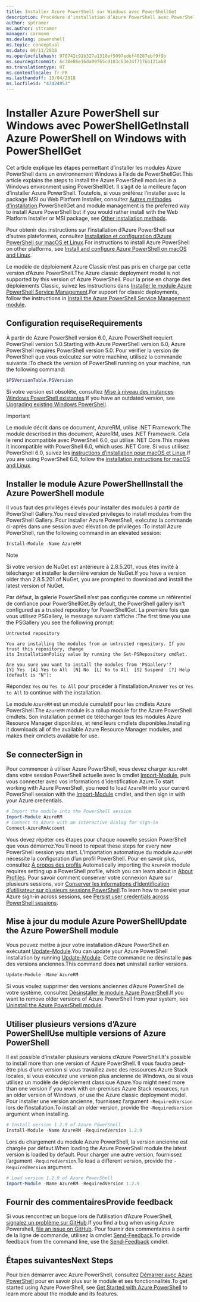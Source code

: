 ```yaml
---
title: Installer Azure PowerShell sur Windows avec PowerShellGet
description: Procédure d’installation d’Azure PowerShell avec PowerShellGet
author: sptramer
ms.author: sttramer
manager: carmonm
ms.devlang: powershell
ms.topic: conceptual
ms.date: 09/11/2018
ms.openlocfilehash: 970742c91b327a1310ef5097edef40287ebf9f9b
ms.sourcegitcommit: 6c38e86e16da99f65cd183c63e34f7176b121ab8
ms.translationtype: HT
ms.contentlocale: fr-FR
ms.lasthandoff: 10/04/2018
ms.locfileid: "47424953"
---
```

# <a name="install-azure-powershell-on-windows-with-powershellget"></a><span data-ttu-id="8f917-103">Installer Azure PowerShell sur Windows avec PowerShellGet</span><span class="sxs-lookup"><span data-stu-id="8f917-103">Install Azure PowerShell on Windows with PowerShellGet</span></span>

<span data-ttu-id="8f917-104">Cet article explique les étapes permettant d’installer les modules Azure PowerShell dans un environnement Windows à l’aide de PowerShellGet.</span><span class="sxs-lookup"><span data-stu-id="8f917-104">This article explains the steps to install the Azure PowerShell modules in a Windows environment using PowerShellGet.</span></span> <span data-ttu-id="8f917-105">Il s’agit de la meilleure façon d’installer Azure PowerShell. Toutefois, si vous préférez l’installer avec le package MSI ou Web Platform Installer, consultez [Autres méthodes d’installation](other-install.md).</span><span class="sxs-lookup"><span data-stu-id="8f917-105">PowerShellGet and module management is the preferred way to install Azure PowerShell but if you would rather install with the Web Platform Installer or MSI package, see [Other installation methods](other-install.md).</span></span>

<span data-ttu-id="8f917-106">Pour obtenir des instructions sur l’installation d’Azure PowerShell sur d’autres plateformes, consultez [Installation et configuration d’Azure PowerShell sur macOS et Linux](install-azurermps-maclinux.md).</span><span class="sxs-lookup"><span data-stu-id="8f917-106">For instructions to install Azure PowerShell on other platforms, see [Install and configure Azure PowerShell on macOS and Linux](install-azurermps-maclinux.md).</span></span>

<span data-ttu-id="8f917-107">Le modèle de déploiement Azure Classic n’est pas pris en charge par cette version d’Azure PowerShell.</span><span class="sxs-lookup"><span data-stu-id="8f917-107">The Azure classic deployment model is not supported by this version of Azure PowerShell.</span></span> <span data-ttu-id="8f917-108">Pour la prise en charge des déploiements Classic, suivez les instructions dans [Installer le module Azure PowerShell Service Management](/powershell/azure/servicemanagement/install-azure-ps).</span><span class="sxs-lookup"><span data-stu-id="8f917-108">For support for classic deployments, follow the instructions in [Install the Azure PowerShell Service Management module](/powershell/azure/servicemanagement/install-azure-ps).</span></span>

## <a name="requirements"></a><span data-ttu-id="8f917-109">Configuration requise</span><span class="sxs-lookup"><span data-stu-id="8f917-109">Requirements</span></span>

<span data-ttu-id="8f917-110">À partir de Azure PowerShell version 6.0, Azure PowerShell requiert PowerShell version 5.0.</span><span class="sxs-lookup"><span data-stu-id="8f917-110">Starting with Azure PowerShell version 6.0, Azure PowerShell requires PowerShell version 5.0.</span></span> <span data-ttu-id="8f917-111">Pour vérifier la version de PowerShell que vous exécutez sur votre machine, utilisez la commande suivante :</span><span class="sxs-lookup"><span data-stu-id="8f917-111">To check the version of PowerShell running on your machine, run the following command:</span></span>

```powershell
$PSVersionTable.PSVersion
```

<span data-ttu-id="8f917-112">Si votre version est obsolète, consultez [Mise à niveau des instances Windows PowerShell existantes](/powershell/scripting/setup/installing-windows-powershell?view=powershell-6#upgrading-existing-windows-powershell).</span><span class="sxs-lookup"><span data-stu-id="8f917-112">If you have an outdated version, see [Upgrading existing Windows PowerShell](/powershell/scripting/setup/installing-windows-powershell?view=powershell-6#upgrading-existing-windows-powershell).</span></span>

> [!IMPORTANT]
> <span data-ttu-id="8f917-113">Le module décrit dans ce document, AzureRM, utilise .NET Framework.</span><span class="sxs-lookup"><span data-stu-id="8f917-113">The module described in this document, AzureRM, uses .NET Framework.</span></span> <span data-ttu-id="8f917-114">Cela le rend incompatible avec PowerShell 6.0, qui utilise .NET Core.</span><span class="sxs-lookup"><span data-stu-id="8f917-114">This makes it incompatible with PowerShell 6.0, which uses .NET Core.</span></span> <span data-ttu-id="8f917-115">Si vous utilisez PowerShell 6.0, suivez les [instructions d’installation pour macOS et Linux](install-azurermps-maclinux.md).</span><span class="sxs-lookup"><span data-stu-id="8f917-115">If you are using PowerShell 6.0, follow the [installation instructions for macOS and Linux](install-azurermps-maclinux.md).</span></span>

## <a name="install-the-azure-powershell-module"></a><span data-ttu-id="8f917-116">Installer le module Azure PowerShell</span><span class="sxs-lookup"><span data-stu-id="8f917-116">Install the Azure PowerShell module</span></span>

<span data-ttu-id="8f917-117">Il vous faut des privilèges élevés pour installer des modules à partir de PowerShell Gallery.</span><span class="sxs-lookup"><span data-stu-id="8f917-117">You need elevated privileges to install modules from the PowerShell Gallery.</span></span> <span data-ttu-id="8f917-118">Pour installer Azure PowerShell, exécutez la commande ci-après dans une session avec élévation de privilèges :</span><span class="sxs-lookup"><span data-stu-id="8f917-118">To install Azure PowerShell, run the following command in an elevated session:</span></span>

```powershell
Install-Module -Name AzureRM
```

> [!NOTE]
> <span data-ttu-id="8f917-119">Si votre version de NuGet est antérieure à 2.8.5.201, vous êtes invité à télécharger et installer la dernière version de NuGet.</span><span class="sxs-lookup"><span data-stu-id="8f917-119">If you have a version older than 2.8.5.201 of NuGet, you are prompted to download and install the latest version of NuGet.</span></span>

<span data-ttu-id="8f917-120">Par défaut, la galerie PowerShell n’est pas configurée comme un référentiel de confiance pour PowerShellGet.</span><span class="sxs-lookup"><span data-stu-id="8f917-120">By default, the PowerShell gallery isn't configured as a trusted repository for PowerShellGet.</span></span> <span data-ttu-id="8f917-121">La première fois que vous utilisez PSGallery, le message suivant s’affiche :</span><span class="sxs-lookup"><span data-stu-id="8f917-121">The first time you use the PSGallery you see the following prompt:</span></span>

```output
Untrusted repository

You are installing the modules from an untrusted repository. If you trust this repository, change
its InstallationPolicy value by running the Set-PSRepository cmdlet.

Are you sure you want to install the modules from 'PSGallery'?
[Y] Yes  [A] Yes to All  [N] No  [L] No to All  [S] Suspend  [?] Help (default is "N"):
```

<span data-ttu-id="8f917-122">Répondez `Yes` ou `Yes to All` pour procéder à l’installation.</span><span class="sxs-lookup"><span data-stu-id="8f917-122">Answer `Yes` or `Yes to All` to continue with the installation.</span></span>

<span data-ttu-id="8f917-123">Le module `AzureRM` est un module cumulatif pour les cmdlets Azure PowerShell.</span><span class="sxs-lookup"><span data-stu-id="8f917-123">The `AzureRM` module is a rollup module for the Azure PowerShell cmdlets.</span></span> <span data-ttu-id="8f917-124">Son installation permet de télécharger tous les modules Azure Resource Manager disponibles, et rend leurs cmdlets disponibles.</span><span class="sxs-lookup"><span data-stu-id="8f917-124">Installing it downloads all of the available Azure Resource Manager modules, and makes their cmdlets available for use.</span></span>

## <a name="sign-in"></a><span data-ttu-id="8f917-125">Se connecter</span><span class="sxs-lookup"><span data-stu-id="8f917-125">Sign in</span></span>

<span data-ttu-id="8f917-126">Pour commencer à utiliser Azure PowerShell, vous devez charger `AzureRM` dans votre session PowerShell actuelle avec la cmdlet [Import-Module](/powershell/module/Microsoft.PowerShell.Core/Import-Module), puis vous connecter avec vos informations d’identification Azure.</span><span class="sxs-lookup"><span data-stu-id="8f917-126">To start working with Azure PowerShell, you need to load `AzureRM` into your current PowerShell session with the [Import-Module](/powershell/module/Microsoft.PowerShell.Core/Import-Module) cmdlet, and then sign in with your Azure credentials.</span></span>

```powershell
# Import the module into the PowerShell session
Import-Module AzureRM
# Connect to Azure with an interactive dialog for sign-in
Connect-AzureRmAccount
```

<span data-ttu-id="8f917-127">Vous devez répéter ces étapes pour chaque nouvelle session PowerShell que vous démarrez.</span><span class="sxs-lookup"><span data-stu-id="8f917-127">You'll need to repeat these steps for every new PowerShell session you start.</span></span> <span data-ttu-id="8f917-128">L’importation automatique du module `AzureRM` nécessite la configuration d’un profil PowerShell. Pour en savoir plus, consultez [À propos des profils](/powershell/module/microsoft.powershell.core/about/about_profiles).</span><span class="sxs-lookup"><span data-stu-id="8f917-128">Automatically importing the `AzureRM` module requires setting up a PowerShell profile, which you can learn about in [About Profiles](/powershell/module/microsoft.powershell.core/about/about_profiles).</span></span>
<span data-ttu-id="8f917-129">Pour savoir comment conserver votre connexion Azure sur plusieurs sessions, voir [Conserver les informations d’identification d’utilisateur sur plusieurs sessions PowerShell](context-persistence.md).</span><span class="sxs-lookup"><span data-stu-id="8f917-129">To learn how to persist your Azure sign-in across sessions, see [Persist user credentials across PowerShell sessions](context-persistence.md).</span></span>

## <a name="update-the-azure-powershell-module"></a><span data-ttu-id="8f917-130">Mise à jour du module Azure PowerShell</span><span class="sxs-lookup"><span data-stu-id="8f917-130">Update the Azure PowerShell module</span></span>

<span data-ttu-id="8f917-131">Vous pouvez mettre à jour votre installation d’Azure PowerShell en exécutant [Update-Module](/powershell/module/powershellget/update-module).</span><span class="sxs-lookup"><span data-stu-id="8f917-131">You can update your Azure PowerShell installation by running [Update-Module](/powershell/module/powershellget/update-module).</span></span> <span data-ttu-id="8f917-132">Cette commande ne désinstalle __pas__ des versions anciennes.</span><span class="sxs-lookup"><span data-stu-id="8f917-132">This command does __not__ uninstall earlier versions.</span></span>

```powershell
Update-Module -Name AzureRM
```

<span data-ttu-id="8f917-133">Si vous voulez supprimer des versions anciennes d’Azure PowerShell de votre système, consultez [Désinstaller le module Azure PowerShell](uninstall-azurerm-ps.md).</span><span class="sxs-lookup"><span data-stu-id="8f917-133">If you want to remove older versions of Azure PowerShell from your system, see [Uninstall the Azure PowerShell module](uninstall-azurerm-ps.md).</span></span>

## <a name="use-multiple-versions-of-azure-powershell"></a><span data-ttu-id="8f917-134">Utiliser plusieurs versions d’Azure PowerShell</span><span class="sxs-lookup"><span data-stu-id="8f917-134">Use multiple versions of Azure PowerShell</span></span>

<span data-ttu-id="8f917-135">Il est possible d’installer plusieurs versions d’Azure PowerShell.</span><span class="sxs-lookup"><span data-stu-id="8f917-135">It's possible to install more than one version of Azure PowerShell.</span></span> <span data-ttu-id="8f917-136">Il vous faudra peut-être plus d’une version si vous travaillez avec des ressources Azure Stack locales, si vous exécutez une version plus ancienne de Windows, ou si vous utilisez un modèle de déploiement classique Azure.</span><span class="sxs-lookup"><span data-stu-id="8f917-136">You might need more than one version if you work with on-premises Azure Stack resources, run an older version of Windows, or use the Azure classic deployment model.</span></span> <span data-ttu-id="8f917-137">Pour installer une version ancienne, fournissez l’argument `-RequiredVersion` lors de l’installation.</span><span class="sxs-lookup"><span data-stu-id="8f917-137">To install an older version, provide the `-RequiredVersion` argument when installing.</span></span>

```powershell
# Install version 1.2.9 of Azure PowerShell
Install-Module -Name AzureRM -RequiredVersion 1.2.9
```

<span data-ttu-id="8f917-138">Lors du chargement du module Azure PowerShell, la version ancienne est chargée par défaut.</span><span class="sxs-lookup"><span data-stu-id="8f917-138">When loading the Azure PowerShell module the latest version is loaded by default.</span></span> <span data-ttu-id="8f917-139">Pour charger une autre version, fournissez l’argument `-RequiredVersion`.</span><span class="sxs-lookup"><span data-stu-id="8f917-139">To load a different version, provide the `-RequiredVersion` argument.</span></span>

```powershell
# Load version 1.2.9 of Azure PowerShell
Import-Module -Name AzureRM -RequiredVersion 1.2.9
```

## <a name="provide-feedback"></a><span data-ttu-id="8f917-140">Fournir des commentaires</span><span class="sxs-lookup"><span data-stu-id="8f917-140">Provide feedback</span></span>

<span data-ttu-id="8f917-141">Si vous rencontrez un bogue lors de l’utilisation d’Azure PowerShell, [signalez un problème sur GitHub](https://github.com/Azure/azure-powershell/issues).</span><span class="sxs-lookup"><span data-stu-id="8f917-141">If you find a bug when using Azure Powershell, [file an issue on GitHub](https://github.com/Azure/azure-powershell/issues).</span></span>
<span data-ttu-id="8f917-142">Pour fournir des commentaires à partir de la ligne de commande, utilisez la cmdlet [Send-Feedback](/powershell/module/azurerm.profile/send-feedback).</span><span class="sxs-lookup"><span data-stu-id="8f917-142">To provide feedback from the command line, use the [Send-Feedback](/powershell/module/azurerm.profile/send-feedback) cmdlet.</span></span>

## <a name="next-steps"></a><span data-ttu-id="8f917-143">Étapes suivantes</span><span class="sxs-lookup"><span data-stu-id="8f917-143">Next Steps</span></span>

<span data-ttu-id="8f917-144">Pour bien démarrer avec Azure PowerShell, consultez [Démarrer avec Azure PowerShell](get-started-azureps.md) pour en savoir plus sur le module et ses fonctionnalités.</span><span class="sxs-lookup"><span data-stu-id="8f917-144">To get started using Azure PowerShell, see [Get Started with Azure PowerShell](get-started-azureps.md) to learn more about the module and its features.</span></span>